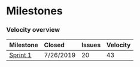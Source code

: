# Milestones

### Velocity overview

| Milestone | Closed | Issues | Velocity |
| :--- | :--- | :--- | :--- |
| [Sprint 1](sprint-1.md) | 7/26/2019 | 20 | 43 |

